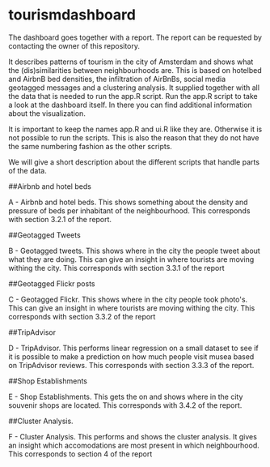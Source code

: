 # tourismdashboard
The dashboard goes together with a report. The report can be requested by contacting the owner of this repository.

It describes patterns of tourism in the city of Amsterdam and shows what the (dis)similarities between neighbourhoods are. This is based on hotelbed and AirbnB bed densities, the infiltration of AirBnBs, social media geotagged messages and a clustering analysis.
It supplied together with all the data that is needed to run the app.R script.
Run the app.R script to take a look at the dashboard itself. In there you can find additional information about the visualization.

It is important to keep the names app.R and ui.R like they are. Otherwise it is not possible to run the scripts. This is also the reason that they do not have the same numbering fashion as the other scripts.

We will give a short description about the different scripts that handle parts of the data.


##Airbnb and hotel beds

A - Airbnb and hotel beds. This shows something about the density and pressure of beds per inhabitant of the neighbourhood. This corresponds with section 3.2.1 of the report.

##Geotagged Tweets

B - Geotagged tweets. This shows where in the city the people tweet about what they are doing. This can give an insight in where tourists are moving withing the city. This corresponds with section 3.3.1 of the report

##Geotagged Flickr posts

C - Geotagged Flickr. This shows where in the city people took photo's. This can give an insight in where tourists are moving withing the city. This corresponds with section 3.3.2 of the report

##TripAdvisor 

D - TripAdvisor. This performs linear regression on a small dataset to see if it is possible to make a prediction on how much people visit musea based on TripAdvisor reviews. This corresponds with section 3.3.3 of the report.

##Shop Establishments

E - Shop Establishments. This gets the on and shows where in the city souvenir shops are located. This corresponds with 3.4.2 of the report.

##Cluster Analysis.

F - Cluster Analysis. This performs and shows the cluster analysis. It gives an insight which accomodations are most present in which neighbourhood. This corresponds to section 4 of the report
